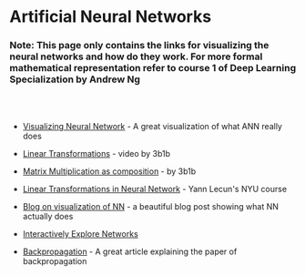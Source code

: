 # Artificial Neural Networks

### Note: This page only contains the links for visualizing the neural networks and how do they work. For more formal mathematical representation refer to course 1 of Deep Learning Specialization by Andrew Ng

<br>
<br>

- [Visualizing Neural Network](https://www.youtube.com/watch?v=UOvPeC8WOt8) - A great visualization of what ANN really does
- [Linear Transformations](https://www.youtube.com/watch?v=kYB8IZa5AuE&list=PLZHQObOWTQDPD3MizzM2xVFitgF8hE_ab&index=3) - video by 3b1b
- [Matrix Multiplication as composition](https://www.youtube.com/watch?v=XkY2DOUCWMU&list=PLZHQObOWTQDPD3MizzM2xVFitgF8hE_ab&index=4) - by 3b1b
- [Linear Transformations in Neural Network](https://atcold.github.io/pytorch-Deep-Learning/en/week01/01-3/) - Yann Lecun's NYU course
- [Blog on visualization of NN](https://colah.github.io/posts/2014-03-NN-Manifolds-Topology/) - a beautiful blog post showing what NN actually does
- [Interactively Explore Networks](https://cs.stanford.edu/people/karpathy/convnetjs//demo/classify2d.html)

- [Backpropagation](https://towardsdatascience.com/learning-backpropagation-from-geoffrey-hinton-619027613f0) - A great article explaining the paper of backpropagation